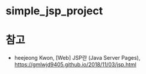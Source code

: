 # simple_jsp_project

# 참고
* heejeong Kwon, [Web] JSP란 (Java Server Pages), https://gmlwjd9405.github.io/2018/11/03/jsp.html
